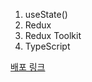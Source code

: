 1. useState()
2. Redux
3. Redux Toolkit
4. TypeScript

[배포 링크](https://contact--react.herokuapp.com/)
